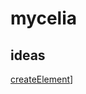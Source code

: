 # mycelia

## ideas

[createElement](https://www.meziantou.net/write-your-own-dom-element-factory-for-typescript.htm)]
